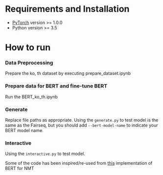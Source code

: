 # Requirements and Installation

* [PyTorch](http://pytorch.org/) version >= 1.0.0
* Python version >= 3.5

# How to run
### Data Preprocessing
Prepare the ko, th dataset by executing prepare_dataset.ipynb

### Prepare data for BERT and fine-tune BERT
Run the BERT_ko_th.ipynb

### Generate
Replace file paths as appropriate.
Using the `generate.py` to test model is the same as the Fairseq, but you should add `--bert-model-name` to indicate your BERT model name.

### Interactive
Using the `interactive.py` to test model.

Some of the code has been inspired/re-used from [this](https://github.com/bert-nmt/bert-nmt) implementation of BERT for NMT

